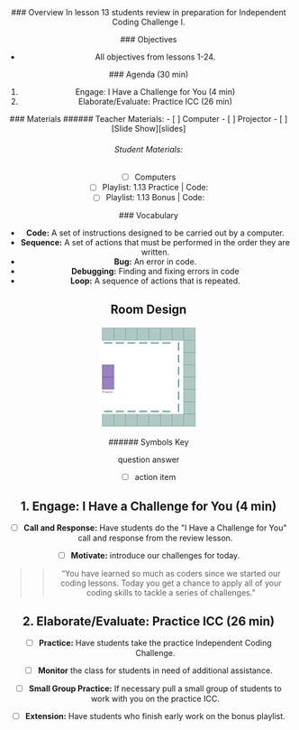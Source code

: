 <header class='header' title='Review' subtitle='Lesson 25'/>

<notable>
<iconp src='/icons/activity.png'>### Overview</iconp>
In lesson 13 students review in preparation for Independent Coding Challenge I.

<iconp src='/icons/objectives.png'>### Objectives</iconp>
- All objectives from lessons 1-24.

<iconp src='/icons/agenda.png'>### Agenda (30 min)</iconp>

1. Engage: I Have a Challenge for You (4 min)
1. Elaborate/Evaluate: Practice ICC (26 min)

<note>
<iconp src='/icons/materials.png'>### Materials</iconp>
###### Teacher Materials:
- [ ] Computer
- [ ] Projector
- [ ] [Slide Show][slides]

###### Student Materials:
- [ ] Computers
- [ ] Playlist: 1.13 Practice | Code:
- [ ] Playlist: 1.13 Bonus | Code:

<iconp src='/icons/vocab.png'>### Vocabulary</iconp>
- **Code:** A set of instructions designed to be carried out by a computer.
- **Sequence:** A set of actions that must be performed in the order they are written.
- **Bug:** An error in code.
- **Debugging:** Finding and fixing errors in code
- **Loop:** A sequence of actions that is repeated.
</note>

<pagebreak/>

## Room Design

![room](/images/layout-online.png)

<note borderLeft='2px solid green' mt='2em'>
###### Symbols Key

<iconp ml='1.65em' type='question'>question</iconp>
<iconp ml='1.65em' type='answer'>answer</iconp>
- [ ] action item
</note>

<pagebreak/>

## 1. Engage: I Have a Challenge for You (4 min)
- [ ] **Call and Response:** Have students do the "I Have a Challenge for You" call and response from the review lesson.

- [ ] **Motivate:** introduce our challenges for today.
>>“You have learned so much as coders since we started our coding lessons. Today you get a chance to apply all of your coding skills to tackle a series of challenges."

## 2. Elaborate/Evaluate: Practice ICC (26 min)
- [ ] **Practice:** Have students take the practice Independent Coding Challenge.

- [ ] **Monitor** the class for students in need of additional assistance.

- [ ] **Small Group Practice:** If necessary pull a small group of students to work with you on the practice ICC.

- [ ] **Extension:** Have students who finish early work on the bonus playlist.
</notable>
